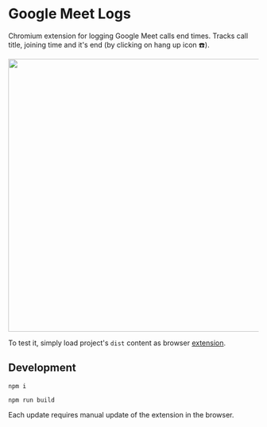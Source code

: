 # Google Meet Logs

Chromium extension for logging Google Meet calls end times. Tracks call title, joining time and it's end (by clicking on hang up icon ☎️).

<img src="https://i.postimg.cc/fT4d6Fyk/Zrzut-ekranu-2023-06-27-o-08-46-31.png" width="550" />

To test it, simply load project's `dist` content as browser [extension](https://developer.chrome.com/docs/extensions/mv3/getstarted/development-basics/#load-unpacked).

## Development

```
npm i
```

```
npm run build
```

Each update requires manual update of the extension in the browser.

